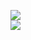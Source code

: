 [![](https://img.shields.io/badge/Made%20With-Github%20Spray-lightgrey.svg?style=for-the-badge&logo=github)](https://github.com/Annihil/github-spray#495)  
[![](https://i.imgur.com/2DrTn0Z.gif)](https://github.com/Annihil/github-spray)